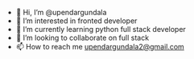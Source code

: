 - 👋 Hi, I’m @upendargundala
- 👀 I’m interested in fronted developer 
- 🌱 I’m currently learning python full stack developer
- 💞️ I’m looking to collaborate on full stack
- 📫 How to reach me upendargundala2@gmail.com 
  
<!---
upendargundala/upendargundala is a ✨ special ✨ repository because its `README.md` (this file) appears on your GitHub profile.
You can click the Preview link to take a look at your changes.
--->
